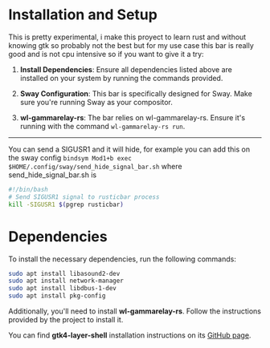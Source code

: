 # Installation and Setup

This is pretty experimental, i make this proyect to learn rust and without knowing gtk so probably not the best 
but for my use case this bar is really good and is not cpu intensive so if you want to give it a try:

1. **Install Dependencies**: Ensure all dependencies listed above are installed on your system by running the commands provided.

2. **Sway Configuration**: This bar is specifically designed for Sway. Make sure you're running Sway as your compositor.

3. **wl-gammarelay-rs**: The bar relies on wl-gammarelay-rs. Ensure it's running with the command `wl-gammarelay-rs run`.

---

You can send a SIGUSR1 and it will hide, for example you can add this on the sway config `bindsym Mod1+b exec $HOME/.config/sway/send_hide_signal_bar.sh`
where send_hide_signal_bar.sh is 
```bash
#!/bin/bash
# Send SIGUSR1 signal to rusticbar process
kill -SIGUSR1 $(pgrep rusticbar)
```

# Dependencies

To install the necessary dependencies, run the following commands:

```bash
sudo apt install libasound2-dev
sudo apt install network-manager
sudo apt install libdbus-1-dev
sudo apt install pkg-config
```

Additionally, you'll need to install **wl-gammarelay-rs**. Follow the instructions provided by the project to install it.

You can find **gtk4-layer-shell** installation instructions on its [GitHub page](https://github.com/wmww/gtk4-layer-shell).

